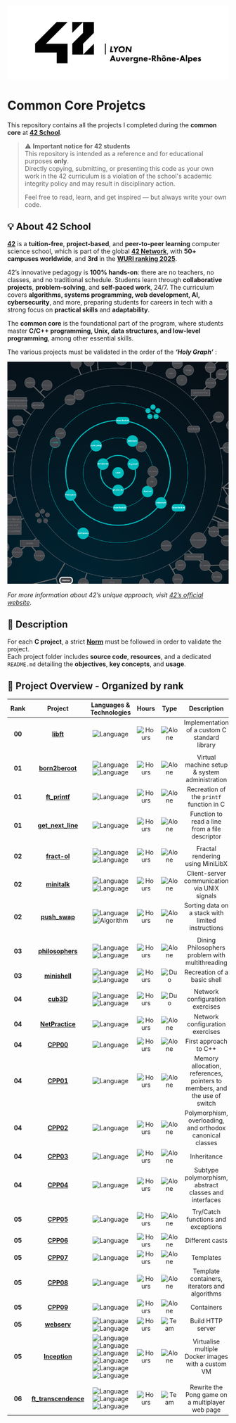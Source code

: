 ![Banner](./assets/banner.png)

# Common Core Projetcs

This repository contains all the projects I completed during the **common core** at **[42 School](https://42.fr/en/homepage/)**.

> ⚠️ **Important notice for 42 students**  
> This repository is intended as a reference and for educational purposes **only**.  
> Directly copying, submitting, or presenting this code as your own work in the 42 curriculum is a violation of the school's academic integrity policy and may result in disciplinary action.  
>  
> Feel free to read, learn, and get inspired — but always write your own code.

## 💡 About 42 School

**[42](https://42.fr/en/homepage/)** is a **tuition-free**, **project-based**, and **peer-to-peer learning** computer science school, which is part of the global **[42 Network](https://www.42network.org/)**, with **50+ campuses worldwide**, and **3rd** in the [**WURI ranking 2025**](https://www.wuri.world/).

42’s innovative pedagogy is **100% hands-on**: there are no teachers, no classes, and no traditional schedule. Students learn through **collaborative projects**, **problem-solving**, and **self-paced work**, 24/7. The curriculum covers **algorithms, systems programming, web development, AI, cybersecurity**, and more, preparing students for careers in tech with a strong focus on **practical skills** and **adaptability**.

The **common core** is the foundational part of the program, where students master **C/C++ programming, Unix, data structures, and low-level programming**, among other essential skills.

The various projects must be validated in the order of the ***‘Holy Graph’*** :

<div align="center">

![Banner](assets/holy-graph.png)

</div>


*For more information about 42’s unique approach, visit [42’s official website](https://www.42.fr/).*

## 📘 Description

For each **C project**, a strict [**Norm**](./assets/en.norm.pdf) must be followed in order to validate the project.  
Each project folder includes **source code**, **resources**, and a dedicated `README.md` detailing the **objectives**, **key concepts**, and **usage**.

## 📑 Project Overview - Organized by rank

| Rank | Project | Languages & Technologies | Hours | Type | Description | Grade /100 |
|:------:|:---------:|:----------:|:-------:|:------:|:-------------:|:--------:|
| **00** | [**libft**](./libft) | ![Language](https://img.shields.io/badge/C-00599C?logo=c&logoColor=white) | ![Hours](https://img.shields.io/badge/70h-A65B23) | ![Alone](https://img.shields.io/badge/Alone-gainsboro) | Implementation of a custom C standard library | ![Done](https://img.shields.io/badge/125-brightgreen) |
| | | | | | | | 
| **01** | [**born2beroot**](./born2beroot) | ![Language](https://img.shields.io/badge/Debian-A81D33?logo=debian&logoColor=fff) ![Language](https://img.shields.io/badge/VirtualBox-2F61B4?logo=virtualbox&logoColor=fff) | ![Hours](https://img.shields.io/badge/40h-A65B23) | ![Alone](https://img.shields.io/badge/Alone-gainsboro) | Virtual machine setup & system administration | ![Done](https://img.shields.io/badge/100-brightgreen) |
| **01** | [**ft_printf**](./ft_printf) | ![Language](https://img.shields.io/badge/C-00599C?logo=c&logoColor=white) | ![Hours](https://img.shields.io/badge/70h-A65B23) | ![Alone](https://img.shields.io/badge/Alone-gainsboro) | Recreation of the `printf` function in C | ![Done](https://img.shields.io/badge/100-brightgreen) |
| **01** | [**get_next_line**](./get_next_line) | ![Language](https://img.shields.io/badge/C-00599C?logo=c&logoColor=white) | ![Hours](https://img.shields.io/badge/70h-A65B23) | ![Alone](https://img.shields.io/badge/Alone-gainsboro) | Function to read a line from a file descriptor | ![Done](https://img.shields.io/badge/100-brightgreen) |
| | | | | | | | 
| **02** | [**fract-ol**](./fract-ol) | ![Language](https://img.shields.io/badge/C-00599C?logo=c&logoColor=white) ![Language](https://img.shields.io/badge/MiniLibX-black?logo=42&logoColor=fff) | ![Hours](https://img.shields.io/badge/60h-A65B23) | ![Alone](https://img.shields.io/badge/Alone-gainsboro) | Fractal rendering using MiniLibX | ![Done](https://img.shields.io/badge/125-brightgreen) |
| **02** | [**minitalk**](./minitalk) | ![Language](https://img.shields.io/badge/C-00599C?logo=c&logoColor=white) ![Language](https://img.shields.io/badge/UNIX%20Signal-809CC9?logo=sonarqubeserver&logoColor=white) | ![Hours](https://img.shields.io/badge/50h-A65B23) | ![Alone](https://img.shields.io/badge/Alone-gainsboro) | Client-server communication via UNIX signals | ![Done](https://img.shields.io/badge/125-brightgreen) |
| **02** | [**push_swap**](./push_swap) | ![Language](https://img.shields.io/badge/C-00599C?logo=c&logoColor=white) ![Algorithm](https://img.shields.io/badge/Radix%20Algorithm-897BFF?logo=buffer&logoColor=white) | ![Hours](https://img.shields.io/badge/60h-A65B23) | ![Alone](https://img.shields.io/badge/Alone-gainsboro) | Sorting data on a stack with limited instructions | ![Done](https://img.shields.io/badge/84-brightgreen) |
| | | | | | | | 
| **03** | [**philosophers**](./philosophers) | ![Language](https://img.shields.io/badge/C-00599C?logo=c&logoColor=white) ![Language](https://img.shields.io/badge/Multithreading-000000?logo=outline&logoColor=white) | ![Hours](https://img.shields.io/badge/70h-A65B23) | ![Alone](https://img.shields.io/badge/Alone-gainsboro) | Dining Philosophers problem with multithreading | ![Done](https://img.shields.io/badge/100-brightgreen) |
| **03** | [**minishell**](./minishell) | ![Language](https://img.shields.io/badge/C-00599C?logo=c&logoColor=white) ![Language](https://img.shields.io/badge/Bash-4EAA25?logo=gnubash&logoColor=fff) | ![Hours](https://img.shields.io/badge/210h-A65B23) | ![Duo](https://img.shields.io/badge/Duo-yellow) | Recreation of a basic shell | ![Done](https://img.shields.io/badge/123-brightgreen) |
| | | | | | | | 
| **04** | [**cub3D**](./cub3D) | ![Language](https://img.shields.io/badge/C-00599C?logo=c&logoColor=white) ![Language](https://img.shields.io/badge/MiniLibX-black?logo=42&logoColor=fff) | ![Hours](https://img.shields.io/badge/280h-A65B23) | ![Duo](https://img.shields.io/badge/Duo-yellow) | Network configuration exercises | ![Todo](https://img.shields.io/badge/Todo-red) |
| **04** | [**NetPractice**](./NetPractice) | ![Language](https://img.shields.io/badge/Network-darkgray?logo=onnx&logoColor=fff) | ![Hours](https://img.shields.io/badge/50h-A65B23) | ![Alone](https://img.shields.io/badge/Alone-gainsboro) | Network configuration exercises | ![Done](https://img.shields.io/badge/100-brightgreen) |
| **04** | [**CPP00**](./CPP00) | ![Language](https://img.shields.io/badge/C++-%2300599C.svg?logo=c%2B%2B&logoColor=white) | ![Hours](https://img.shields.io/badge/22h-A65B23) | ![Alone](https://img.shields.io/badge/Alone-gainsboro) | First approach to C++ | ![Done](https://img.shields.io/badge/99-brightgreen) |
| **04** | [**CPP01**](./CPP01) | ![Language](https://img.shields.io/badge/C++-%2300599C.svg?logo=c%2B%2B&logoColor=white) | ![Hours](https://img.shields.io/badge/12h-A65B23) | ![Alone](https://img.shields.io/badge/Alone-gainsboro) | Memory allocation, references, pointers to members, and the use of switch | ![Done](https://img.shields.io/badge/100-brightgreen) |
| **04** | [**CPP02**](./CPP02) | ![Language](https://img.shields.io/badge/C++-%2300599C.svg?logo=c%2B%2B&logoColor=white) | ![Hours](https://img.shields.io/badge/12h-A65B23) | ![Alone](https://img.shields.io/badge/Alone-gainsboro) | Polymorphism, overloading, and orthodox canonical classes | ![Done](https://img.shields.io/badge/97-brightgreen) |
| **04** | [**CPP03**](./CPP03) | ![Language](https://img.shields.io/badge/C++-%2300599C.svg?logo=c%2B%2B&logoColor=white) | ![Hours](https://img.shields.io/badge/12h-A65B23) | ![Alone](https://img.shields.io/badge/Alone-gainsboro) | Inheritance | ![Done](https://img.shields.io/badge/90-brightgreen) |
| **04** | [**CPP04**](./CPP04) | ![Language](https://img.shields.io/badge/C++-%2300599C.svg?logo=c%2B%2B&logoColor=white) | ![Hours](https://img.shields.io/badge/12h-A65B23) | ![Alone](https://img.shields.io/badge/Alone-gainsboro) | Subtype polymorphism, abstract classes and interfaces | ![Done](https://img.shields.io/badge/80-brightgreen) |
| | | | | | | | 
| **05** | [**CPP05**](./CPP05) | ![Language](https://img.shields.io/badge/C++-%2300599C.svg?logo=c%2B%2B&logoColor=white) | ![Hours](https://img.shields.io/badge/25h-A65B23) | ![Alone](https://img.shields.io/badge/Alone-gainsboro) | Try/Catch functions and exceptions | ![Todo](https://img.shields.io/badge/Todo-red) |
| **05** | [**CPP06**](./CPP06) | ![Language](https://img.shields.io/badge/C++-%2300599C.svg?logo=c%2B%2B&logoColor=white) | ![Hours](https://img.shields.io/badge/25h-A65B23) | ![Alone](https://img.shields.io/badge/Alone-gainsboro) | Different casts | ![Todo](https://img.shields.io/badge/Todo-red) |
| **05** | [**CPP07**](./CPP07) | ![Language](https://img.shields.io/badge/C++-%2300599C.svg?logo=c%2B%2B&logoColor=white) | ![Hours](https://img.shields.io/badge/25h-A65B23) | ![Alone](https://img.shields.io/badge/Alone-gainsboro) | Templates | ![Todo](https://img.shields.io/badge/Todo-red) |
| **05** | [**CPP08**](./CPP08) | ![Language](https://img.shields.io/badge/C++-%2300599C.svg?logo=c%2B%2B&logoColor=white) | ![Hours](https://img.shields.io/badge/25h-A65B23) | ![Alone](https://img.shields.io/badge/Alone-gainsboro) | Template containers, iterators and algorithms | ![Todo](https://img.shields.io/badge/Todo-red) |
| **05** | [**CPP09**](./CPP09) | ![Language](https://img.shields.io/badge/C++-%2300599C.svg?logo=c%2B%2B&logoColor=white) | ![Hours](https://img.shields.io/badge/40h-A65B23) | ![Alone](https://img.shields.io/badge/Alone-gainsboro) | Containers | ![Todo](https://img.shields.io/badge/Todo-red) |
| **05** | [**webserv**](./webserv) | ![Language](https://img.shields.io/badge/C++-%2300599C.svg?logo=c%2B%2B&logoColor=white) ![Language](https://img.shields.io/badge/HTTP-EE3984?logo=onnx&logoColor=white) | ![Hours](https://img.shields.io/badge/175h-A65B23) | ![Team](https://img.shields.io/badge/Team-orange) | Build HTTP server | ![Todo](https://img.shields.io/badge/Todo-red) |
| **05** | [**Inception**](./Inception) | ![Language](https://img.shields.io/badge/Docker-2496ED?logo=docker&logoColor=fff) ![Language](https://img.shields.io/badge/WordPress-%2321759B.svg?logo=wordpress&logoColor=white) ![Language](https://img.shields.io/badge/NGINX-009639?logo=nginx&logoColor=white) ![Language](https://img.shields.io/badge/MariaDB-003545?logo=mariadb&logoColor=white) ![Language](https://img.shields.io/badge/Debian-A81D33?logo=debian&logoColor=fff) ![Language](https://img.shields.io/badge/VirtualBox-2F61B4?logo=virtualbox&logoColor=fff) | ![Hours](https://img.shields.io/badge/210h-A65B23) | ![Alone](https://img.shields.io/badge/Alone-gainsboro) | Virtualise multiple Docker images with a custom VM | ![Todo](https://img.shields.io/badge/Todo-red) |
| | | | | | | | 
| **06** | [**ft_transcendence**](./ft_transcendence) | ![Language](https://img.shields.io/badge/HTML-%23E34F26.svg?logo=html5&logoColor=white) ![Language](https://img.shields.io/badge/CSS-639?logo=css&logoColor=fff) ![Language](https://img.shields.io/badge/JavaScript-F7DF1E?logo=javascript&logoColor=000) | ![Hours](https://img.shields.io/badge/245h-A65B23) | ![Team](https://img.shields.io/badge/Team-orange) | Rewrite the Pong game on a multiplayer web page | ![Todo](https://img.shields.io/badge/Todo-red) |
